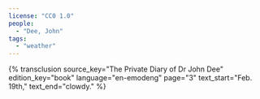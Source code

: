 ```yaml
---
license: "CC0 1.0"
people:
  - "Dee, John"
tags:
  - "weather"
---
```

{% transclusion
  source_key="The Private Diary of Dr John Dee"
  edition_key="book"
  language="en-emodeng"
  page="3"
  text_start="Feb. 19th,"
  text_end="clowdy."
%}

